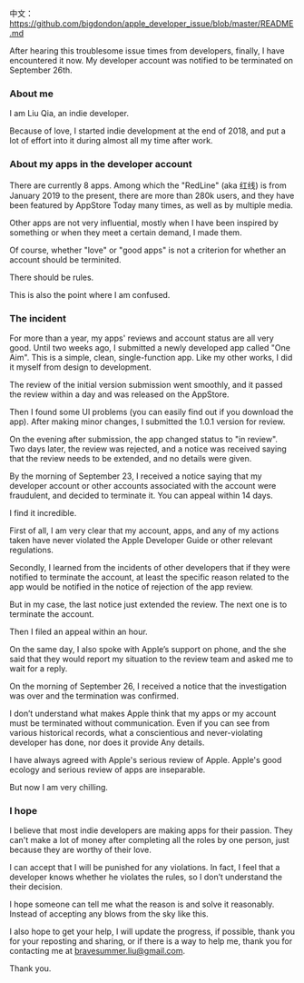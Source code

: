 中文：
<https://github.com/bigdondon/apple_developer_issue/blob/master/README.md>

After hearing this troublesome issue times from developers, finally, I have encountered it now. My developer account was notified to be terminated on September 26th.

### About me

I am Liu Qia, an indie developer.

Because of love, I started indie development at the end of 2018, and put a lot of effort into it during almost all my time after work.

### About my apps in the developer account

There are currently 8 apps. Among which the "RedLine" (aka 红线) is from January 2019 to the present, there are more than 280k users, and they have been featured by AppStore Today many times, as well as by multiple media.

Other apps are not very influential, mostly when I have been inspired by something or when they meet a certain demand, I made them.

Of course, whether "love" or "good apps" is not a criterion for whether an account should be terminited.

There should be rules.

This is also the point where I am confused.

### The incident

For more than a year, my apps' reviews and account status are all very good. Until two weeks ago, I submitted a newly developed app called "One Aim". This is a simple, clean, single-function app. Like my other works, I did it myself from design to development.

The review of the initial version submission went smoothly, and it passed the review within a day and was released on the AppStore.

Then I found some UI problems (you can easily find out if you download the app). After making minor changes, I submitted the 1.0.1 version for review.

On the evening after submission, the app changed status to "in review". Two days later, the review was rejected, and a notice was received saying that the review needs to be extended, and no details were given.

By the morning of September 23, I received a notice saying that my developer account or other accounts associated with the account were fraudulent, and decided to terminate it. You can appeal within 14 days.

I find it incredible.

First of all, I am very clear that my account, apps, and any of my actions taken have never violated the Apple Developer Guide or other relevant regulations.

Secondly, I learned from the incidents of other developers that if they were notified to terminate the account, at least the specific reason related to the app would be notified in the notice of rejection of the app review.

But in my case, the last notice just extended the review. The next one is to terminate the account.

Then I filed an appeal within an hour.

On the same day, I also spoke with Apple’s support on phone, and the she said that they would report my situation to the review team and asked me to wait for a reply.

On the morning of September 26, I received a notice that the investigation was over and the termination was confirmed.

I don’t understand what makes Apple think that my apps or my account must be terminated without communication. Even if you can see from various historical records,  what a conscientious and never-violating developer has done, nor does it provide Any details.

I have always agreed with Apple's serious review of Apple. Apple's good ecology and serious review of apps are inseparable.

But now I am very chilling.

### I hope

I believe that most indie developers are making apps for their passion. They can't make a lot of money after completing all the roles by one person, just because they are worthy of their love.

I can accept that I will be punished for any violations. In fact, I feel that a developer knows whether he violates the rules, so I don’t understand the their decision.

I hope someone can tell me what the reason is and solve it reasonably. Instead of accepting any blows from the sky like this.

I also hope to get your help, I will update the progress, if possible, thank you for your reposting and sharing, or if there is a way to help me, thank you for contacting me at bravesummer.liu@gmail.com.

Thank you.
